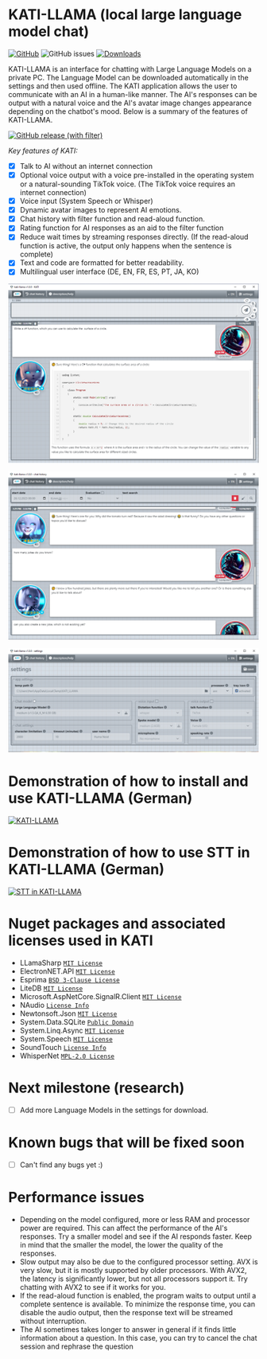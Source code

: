 # KATI-LLAMA (local large language model chat)
[![GitHub](https://img.shields.io/github/license/hswlab/kati-llama)](https://github.com/hswlab/kati-llama/blob/main/LICENSE) 
![GitHub issues](https://img.shields.io/github/issues/hswlab/kati-llama)
[![Downloads](https://img.shields.io/github/v/release/hswlab/kati-llama)](https://github.com/hswlab/kati-llama/releases/latest) 

KATI-LLAMA is an interface for chatting with Large Language Models on a private PC. The Language Model can 
be downloaded automatically in the settings and then used offline.
The KATI application allows the user to communicate with an AI in a human-like manner. The AI's responses 
can be output with a natural voice and the AI's avatar image changes appearance depending on the chatbot's 
mood. Below is a summary of the features of KATI-LLAMA.


[![GitHub release (with filter)](https://img.shields.io/github/downloads/hswlab/kati-llama/total?style=for-the-badge&logo=ChatBot&label=download%20KATI-LLAMA
)](https://github.com/hswlab/kati-llama/releases/latest)


*Key features of KATI:*
- [X] Talk to AI without an internet connection
- [X] Optional voice output with a voice pre-installed in the operating system or a natural-sounding TikTok voice. (The TikTok voice requires an internet connection)
- [X] Voice input (System Speech or Whisper)
- [X] Dynamic avatar images to represent AI emotions.
- [X] Chat history with filter function and read-aloud function.
- [X] Rating function for AI responses as an aid to the filter function
- [X] Reduce wait times by streaming responses directly. (If the read-aloud function is active, the output only happens when the sentence is complete)
- [X] Text and code are formatted for better readability.
- [X] Multilingual user interface (DE, EN, FR, ES, PT, JA, KO)

![preview](https://github.com/hswlab/kati-llama/blob/main/Screenshot.png)

![preview2](https://github.com/hswlab/kati-llama/blob/main/Screenshot2.png)

![preview3](https://github.com/hswlab/kati-llama/blob/main/Screenshot3.png)

# Demonstration of how to install and use KATI-LLAMA (German)
[![KATI-LLAMA](https://i9.ytimg.com/vi/rMKaL4mhw5A/mq2.jpg?sqp=CMT1sKwG-oaymwEmCMACELQB8quKqQMa8AEB-AHUBoAC4AOKAgwIABABGD4gTShyMA8=&rs=AOn4CLBonb_d-FqGfQk-LnXJJk7A4HSR6w)](https://youtu.be/rMKaL4mhw5A)

# Demonstration of how to use STT in KATI-LLAMA (German)
[![STT in KATI-LLAMA](https://i9.ytimg.com/vi_webp/N8AAO0Dv5gc/mq2.webp?sqp=CMDusKwG-oaymwEmCMACELQB8quKqQMa8AEB-AH-CYAC0AWKAgwIABABGGUgZShlMA8=&rs=AOn4CLBuqrBwb_HC_vhL0HQY7MDcR5s23A)](https://youtu.be/N8AAO0Dv5gc?si=fwluaWGYE48Juv7D)


# Nuget packages and associated licenses used in KATI
- LLamaSharp <a href="https://licenses.nuget.org/MIT">`MIT License`</a>
- ElectronNET.API <a href="https://licenses.nuget.org/MIT">`MIT License`</a>
- Esprima <a href="https://licenses.nuget.org/BSD-3-Clause">`BSD 3-Clause License`</a>
- LiteDB <a href="https://www.nuget.org/packages/LiteDB/5.0.16/license">`MIT License`</a>
- Microsoft.AspNetCore.SignalR.Client <a href="https://licenses.nuget.org/MIT">`MIT License`</a>
- NAudio <a href="https://www.nuget.org/packages/NAudio/2.2.1/license">`License Info`</a>
- Newtonsoft.Json <a href="https://licenses.nuget.org/MIT">`MIT License`</a>
- System.Data.SQLite <a href="https://www.sqlite.org/copyright.html">`Public Domain`</a>
- System.Linq.Async <a href="https://licenses.nuget.org/MIT">`MIT License`</a>
- System.Speech  <a href="https://licenses.nuget.org/MIT">`MIT License`</a>
- SoundTouch <a href="https://www.surina.net/soundtouch/license.html">`License Info`</a>
- WhisperNet <a href="https://licenses.nuget.org/MPL-2.0">`MPL-2.0 License`</a>


# Next milestone (research)
- [ ] Add more Language Models in the settings for download.

# Known bugs that will be fixed soon
- [ ] Can't find any bugs yet :)

# Performance issues
- Depending on the model configured, more or 
less RAM and processor power are required. 
This can affect the performance of the AI's responses. Try a smaller model and see if the AI 
responds faster. Keep in mind that the smaller 
the model, the lower the quality of the responses.
- Slow output may also be due to the configured 
processor setting. AVX is very slow, but it is 
mostly supported by older processors. With 
AVX2, the latency is significantly lower, but not 
all processors support it. Try chatting with 
AVX2 to see if it works for you.
- If the read-aloud function is enabled, the program waits to output until a complete sentence is available. To minimize the response 
time, you can disable the audio output, then 
the response text will be streamed without interruption. 
- The AI sometimes takes longer to answer in 
general if it finds little information about a 
question. In this case, you can try to cancel the 
chat session and rephrase the question

